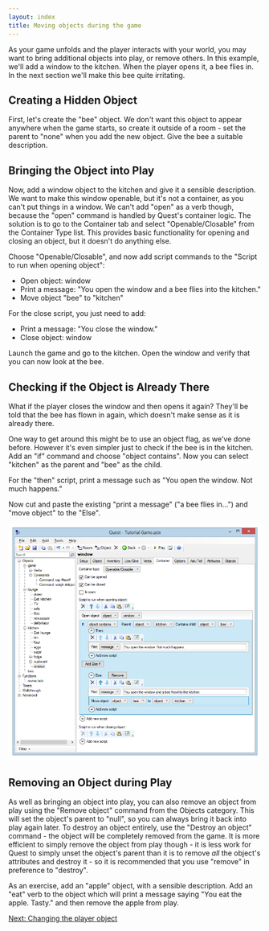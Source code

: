 ```yaml
---
layout: index
title: Moving objects during the game
---
```


As your game unfolds and the player interacts with your world, you may want to bring additional objects into play, or remove others. In this example, we'll add a window to the kitchen. When the player opens it, a bee flies in. In the next section we'll make this bee quite irritating.

Creating a Hidden Object
------------------------

First, let's create the "bee" object. We don't want this object to appear anywhere when the game starts, so create it outside of a room - set the parent to "none" when you add the new object. Give the bee a suitable description.

Bringing the Object into Play
-----------------------------

Now, add a window object to the kitchen and give it a sensible description. We want to make this window openable, but it's not a container, as you can't put things in a window. We can't add "open" as a verb though, because the "open" command is handled by Quest's container logic. The solution is to go to the Container tab and select "Openable/Closable" from the Container Type list. This provides basic functionality for opening and closing an object, but it doesn't do anything else.

Choose "Openable/Closable", and now add script commands to the "Script to run when opening object":

-   Open object: window
-   Print a message: "You open the window and a bee flies into the kitchen."
-   Move object "bee" to "kitchen"

For the close script, you just need to add:

-   Print a message: "You close the window."
-   Close object: window

Launch the game and go to the kitchen. Open the window and verify that you can now look at the bee.

Checking if the Object is Already There
---------------------------------------

What if the player closes the window and then opens it again? They'll be told that the bee has flown in again, which doesn't make sense as it is already there.

One way to get around this might be to use an object flag, as we've done before. However it's even simpler just to check if the bee is in the kitchen. Add an "if" command and choose "object contains". Now you can select "kitchen" as the parent and "bee" as the child.

For the "then" script, print a message such as "You open the window. Not much happens."

Now cut and paste the existing "print a message" ("a bee flies in...") and "move object" to the "Else".

![](Bee.png "Bee.png")

Removing an Object during Play
------------------------------

As well as bringing an object into play, you can also remove an object from play using the "Remove object" command from the Objects category. This will set the object's parent to "null", so you can always bring it back into play again later. To destroy an object entirely, use the "Destroy an object" command - the object will be completely removed from the game. It is more efficient to simply remove the object from play though - it is less work for Quest to simply unset the object's parent than it is to remove *all* the object's attributes and destroy it - so it is recommended that you use "remove" in preference to "destroy".

As an exercise, add an "apple" object, with a sensible description. Add an "eat" verb to the object which will print a message saying "You eat the apple. Tasty." and then remove the apple from play.

[Next: Changing the player object](changing_the_player_object.html)